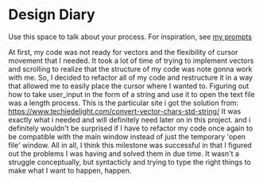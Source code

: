 # Design Diary
Use this space to talk about your process.  For inspiration, see [my prompts](../../../docs/sample_reflection.md)

At first, my code was not ready for vectors and the flexibility of cursor movement that I needed. It took a lot of time
of trying to implement vectors and scrolling to realize that the structure of my code was note gonna work with me. So, 
I decided to refactor all of my code and restructure it in a way that allowed me to easily place the cursor where I wanted
to. 
Figuring out how to take user_input in the form of a string and use it to open the text file was a length process. This is the
particular site i got the solution from: https://www.techiedelight.com/convert-vector-chars-std-string/
It was exactly what i needed and will definitely need later on in this project. and i definitely wouldn't be surprised if I
have to refactor my code once again to be compatible with the main window instead of just the temporary 'open file' window.
All in all, I think this milestone was successful in that I figured out the problems I was having and solved them
in due time. It wasn't a struggle conceptually, but syntacticly and trying to type the right things to make what I
want to happen, happen.